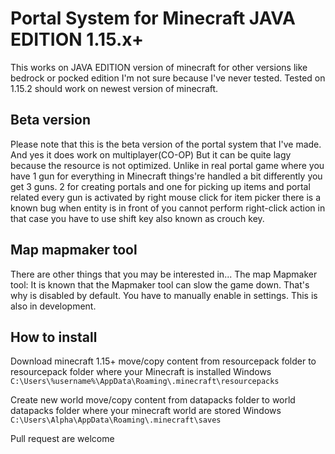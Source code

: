 # Portal System for Minecraft JAVA EDITION 1.15.x+

This works on JAVA EDITION version of minecraft for other versions like bedrock or pocked edition I'm not sure because I've never tested. 
Tested on 1.15.2 should work on newest version of minecraft.

## Beta version
Please note that this is the beta version of the portal system that I've made. And yes it does work on multiplayer(CO-OP) But it can be quite lagy because the resource is not optimized. Unlike in real portal game where you have 1 gun for everything in Minecraft things're handled a bit differently you get 3 guns. 2 for creating portals and one for picking up items and portal related every gun is activated by right mouse click for item picker there is a known bug when entity is in front of you cannot perform right-click action in that case you have to use shift key also known as crouch key.

## Map mapmaker tool
There are other things that you may be interested in...
The map Mapmaker tool:
It is known that the Mapmaker tool can slow the game down. That's why is disabled by default. You have to manually enable in settings. This is also in development. 

## How to install
Download minecraft 1.15+
move/copy content from resourcepack folder to resourcepack folder where your Minecraft is installed 
Windows `C:\Users\%username%\AppData\Roaming\.minecraft\resourcepacks`

Create new world
move/copy content from datapacks folder to world datapacks folder where your minecraft world are stored
Windows `C:\Users\Alpha\AppData\Roaming\.minecraft\saves`

Pull request are welcome
